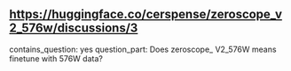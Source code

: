 ## https://huggingface.co/cerspense/zeroscope_v2_576w/discussions/3

contains_question: yes
question_part: Does zeroscope_ V2_576W means finetune with 576W data?
